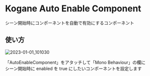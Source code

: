 # Kogane Auto Enable Component

シーン開始時にコンポーネントを自動で有効にするコンポーネント

## 使い方

![2023-01-01_101030](https://user-images.githubusercontent.com/6134875/210158600-d7a6f092-abb3-415d-9d5c-cc9c251fa3d7.png)

「AutoEnableComponent」をアタッチして「Mono Behaviour」の欄に  
シーン開始時に enabled を true にしたいコンポーネントを設定します  
